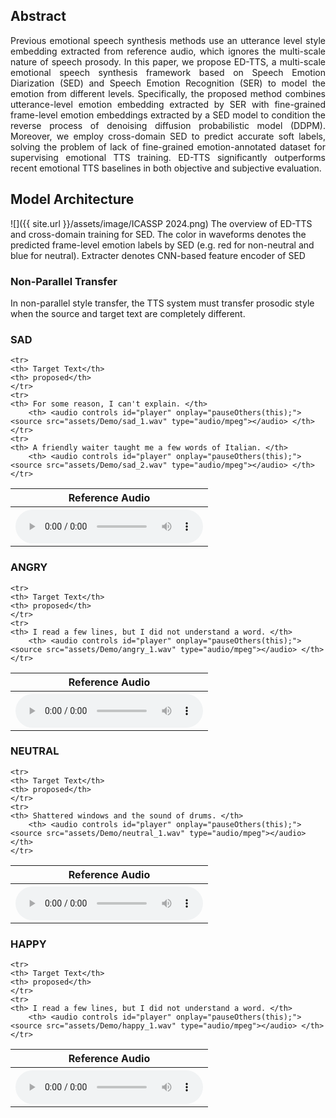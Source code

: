 <!-- <p align="justify">
In this post, we show the demo of ED-TTS: Multi-Scale Emotion Modeling using Cross-Domain Emotion Diarization for Emotional Speech Synthesis
</p> -->

## Abstract
<p align="justify">
Previous emotional speech synthesis methods use an utterance level style embedding extracted from reference audio, which ignores the multi-scale nature of speech prosody. In this paper, we propose ED-TTS, a multi-scale emotional speech synthesis framework based on Speech Emotion Diarization (SED) and Speech Emotion Recognition (SER) to model the emotion from different levels. Specifically, the proposed method combines utterance-level emotion embedding extracted by SER with fine-grained frame-level emotion embeddings extracted by a SED model to condition the reverse process of denoising diffusion probabilistic model (DDPM). Moreover, we employ cross-domain SED to predict accurate soft labels, solving the problem of lack of fine-grained emotion-annotated dataset for supervising emotional TTS training. ED-TTS significantly outperforms recent emotional TTS baselines in both objective and subjective evaluation.
</p>

## Model Architecture

![]({{ site.url }}/assets/image/ICASSP 2024.png) 
The overview of ED-TTS and cross-domain training for SED. The color in waveforms denotes the predicted frame-level emotion labels by SED (e.g. red for non-neutral and blue for neutral). Extracter denotes CNN-based feature encoder of SED 


### Non-Parallel Transfer
In non-parallel style transfer, the TTS system must transfer prosodic style when the source and target text are completely different.

### SAD
<table>
    <tr>
	<th> Reference Audio</th>
    </tr>
    <tr>
       	<th> <audio controls id="player" onplay="pauseOthers(this);"><source src="assets/Demo/ref_sad.wav" type="audio/mpeg"></audio> </th>
    </tr>
	
    <tr>
	<th> Target Text</th>
	<th> proposed</th>
    </tr>
    <tr>
	<th> For some reason, I can't explain. </th>
       	<th> <audio controls id="player" onplay="pauseOthers(this);"><source src="assets/Demo/sad_1.wav" type="audio/mpeg"></audio> </th>
    </tr>
    <tr>
	<th> A friendly waiter taught me a few words of Italian. </th>
       	<th> <audio controls id="player" onplay="pauseOthers(this);"><source src="assets/Demo/sad_2.wav" type="audio/mpeg"></audio> </th>
    </tr>
</table>	


### ANGRY
<table>
    <tr>
	<th> Reference Audio</th>
    </tr>
    <tr>
       	<th> <audio controls id="player" onplay="pauseOthers(this);"><source src="assets/Demo/ref_angry.wav" type="audio/mpeg"></audio> </th>
    </tr>
	
    <tr>
	<th> Target Text</th>
	<th> proposed</th>
    </tr>
    <tr>
	<th> I read a few lines, but I did not understand a word. </th>
       	<th> <audio controls id="player" onplay="pauseOthers(this);"><source src="assets/Demo/angry_1.wav" type="audio/mpeg"></audio> </th>
    </tr>
</table>

### NEUTRAL
<table>
    <tr>
	<th> Reference Audio</th>
    </tr>
    <tr>
       	<th> <audio controls id="player" onplay="pauseOthers(this);"><source src="assets/Demo/ref_neutral.wav" type="audio/mpeg"></audio> </th>
    </tr>
	
    <tr>
	<th> Target Text</th>
	<th> proposed</th>
    </tr>
    <tr>
	<th> Shattered windows and the sound of drums. </th>
       	<th> <audio controls id="player" onplay="pauseOthers(this);"><source src="assets/Demo/neutral_1.wav" type="audio/mpeg"></audio> </th>
    </tr>
</table>

### HAPPY
<table>
    <tr>
	<th> Reference Audio</th>
    </tr>
    <tr>
       	<th> <audio controls id="player" onplay="pauseOthers(this);"><source src="assets/Demo/ref_happy.wav" type="audio/mpeg"></audio> </th>
    </tr>
	
    <tr>
	<th> Target Text</th>
	<th> proposed</th>
    </tr>
    <tr>
	<th> I read a few lines, but I did not understand a word. </th>
       	<th> <audio controls id="player" onplay="pauseOthers(this);"><source src="assets/Demo/happy_1.wav" type="audio/mpeg"></audio> </th>
    </tr>
</table>
